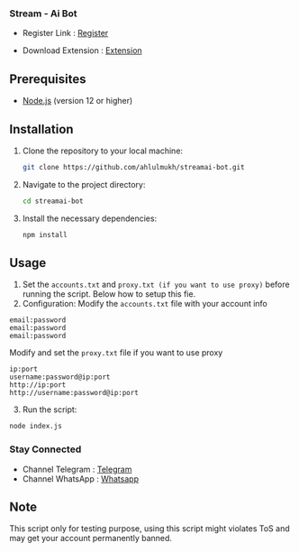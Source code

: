 ### Stream - Ai Bot

- Register Link : [Register](https://app.allstream.ai/index?referralCode=hwlHLvIY)

- Download Extension : [Extension](https://chromewebstore.google.com/detail/stream-ai-a-revolutionary/fgamijdhamopilihagheoalbifagafka)

## Prerequisites

- [Node.js](https://nodejs.org/) (version 12 or higher)

## Installation

1. Clone the repository to your local machine:
   ```bash
   git clone https://github.com/ahlulmukh/streamai-bot.git
   ```
2. Navigate to the project directory:
   ```bash
   cd streamai-bot
   ```
3. Install the necessary dependencies:
   ```bash
   npm install
   ```

## Usage

1. Set the `accounts.txt` and `proxy.txt (if you want to use proxy)` before running the script. Below how to setup this fie.
2. Configuration:
   Modify the `accounts.txt` file with your account info

```
email:password
email:password
email:password
```

Modify and set the `proxy.txt` file if you want to use proxy

```
ip:port
username:password@ip:port
http://ip:port
http://username:password@ip:port
```

3. Run the script:

```bash
node index.js
```

### Stay Connected

- Channel Telegram : [Telegram](https://t.me/elpuqus)
- Channel WhatsApp : [Whatsapp](https://whatsapp.com/channel/0029VavBRhGBqbrEF9vxal1R)

## Note

This script only for testing purpose, using this script might violates ToS and may get your account permanently banned.
